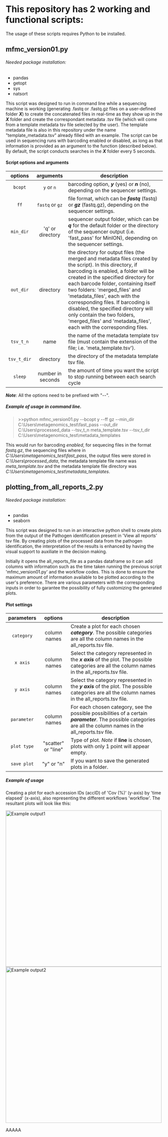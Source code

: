 # This repository has 2 working and functional scripts:
The usage of these scripts requires Python to be installed.

## mfmc_version01.py
###### Needed package installation:
- pandas
- getopt
- sys
- natsort

This script was designed to run in command line while a sequencing machine is working (generating .fastq or .fastq.gz files on a user-defined folder ***X***) to create the concatenated files in real-time as they show up in the ***X*** folder and create the correspondant metadata .tsv file (which will come from a template metadata tsv file selected by the user). The template metadata file is also in this repository under the name "template_metadata.tsv" already filled with an example.
The script can be used in sequencing runs with barcoding enabled or disabled, as long as that information is provided as an argument to the function (described below).
By default, the script conducts searches in the ***X*** folder every 5 seconds.

#### Script options and arguments
| options | arguments | description |
| :------: | :----: |-----------|
| `bcopt` | `y` or `n` | barcoding option, ***y*** (yes) or ***n*** (no), depending on the sequencer settings.|
| `ff` | `fastq` or `gz` | file format, which can be ***fastq*** (fastq) or ***gz*** (fastq.gz), depending on the sequencer settings.|
| `min_dir` | 'q' or directory | sequencer output folder, which can be ***q*** for the default folder or the directory of the sequencer output (i.e. 'fast_pass' for MinION), depending on the sequencer settings.|
| `out_dir` | directory | the directory for output files (the merged and metadata files created by the script). In this directory, if barcoding is enabled, a folder will be created in the specified directory for each barcode folder, containing itself two folders: 'merged_files' and 'metadata_files', each with the corresponding files. If barcoding is disabled, the specified directory will only contain the two folders, 'merged_files' and 'metadata_files', each with the corresponding files.|
| `tsv_t_n` | name | the name of the metadata template tsv file (must contain the extension of the file; i.e. 'meta_template.tsv').|
| `tsv_t_dir` | directory | the directory of the metadata template tsv file. |
| `sleep` | number in seconds | the amount of time you want the script to stop running between each search cycle |

***Note***: All the options need to be prefixed with "--".

##### Example of usage in command line.
> \>\>python mfmc_version01.py --bcopt y --ff gz --min_dir C:\Users\metagenomics_test\fast_pass --out_dir C:\Users\processed_data --tsv_t_n meta_template.tsv --tsv_t_dir C:\Users\metagenomics_test\metadata_templates

This would run for barcoding *enabled*, for sequecing files in the format *fastq.gz*, the sequencing files where in *C:\Users\metagenomics_test\fast_pass*, the output files were stored in *C:\Users\processed_data*, the metadata template file name was *meta_template.tsv* and the metadata template file directory was *C:\Users\metagenomics_test\metadata_templates*.


## plotting_from_all_reports_2.py
###### Needed package installation:
- pandas
- seaborn

This script was designed to run in an interactive python shell to create plots from the output of the Pathogen identification present in 'View all reports' tsv file. By creating plots of the processed data from the pathogen identification, the interpretation of the results is enhanced by having the visual support to auxiliate in the decision making.

Initially it opens the all_reports_file as a pandas dataframe so it can add columns with information such as the time taken running the previous script 'mfmc_version01.py' and the workflow codes. This is done to ensure the maximum amount of information available to be plotted according to the user's preference.
There are various parameters with the corresponding inputs in order to garantee the possibility of fully customizing the generated plots.

#### Plot settings
| parameters | options | description |
| :------: | :----: | ----------- |
| `category` | column names | Create a plot for each chosen ***category***. The possible categories are all the column names in the all_reports.tsv file. |
| `x axis` | column names | Select the category represented in the ***x axis*** of the plot. The possible categories are all the column names in the all_reports.tsv file. |
| `y axis` | column names | Select the category represented in the ***y axis*** of the plot. The possible categories are all the column names in the all_reports.tsv file. |
| `parameter` | column names | For each chosen category, see the possible possibilities of a certain ***parameter***. The possible categories are all the column names in the all_reports.tsv file. |
| `plot type` | "scatter" or "line" | Type of plot. *Note* if **line** is chosen, plots with only 1 point will appear empty. |
| `save plot` | "y" or "n" | If you want to save the generated plots in a folder. |



##### Example of usage
Creating a plot for each accession IDs (accID) of 'Cov (%)' (y-axis) by 'time elapsed' (x-axis), also representing the different workflows 'workflow'.
The resultant plots will look like this:

<img src="https://user-images.githubusercontent.com/116633498/220186420-b3f1d6f7-1dbf-46c6-9bd4-4b26d54d0670.jpeg" width="500" title="Example output1"> <img src="https://user-images.githubusercontent.com/116633498/220186423-605d466c-3177-4476-8c7b-20d381f9f116.jpeg" width="500" title="Example output2">

AAAAA



